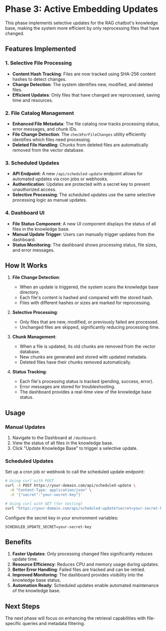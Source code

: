 # Phase 3: Active Embedding Updates

This phase implements selective updates for the RAG chatbot's knowledge base, making the system more efficient by only reprocessing files that have changed.

## Features Implemented

### 1. Selective File Processing

- **Content Hash Tracking**: Files are now tracked using SHA-256 content hashes to detect changes.
- **Change Detection**: The system identifies new, modified, and deleted files.
- **Efficient Updates**: Only files that have changed are reprocessed, saving time and resources.

### 2. File Catalog Management

- **Enhanced File Metadata**: The file catalog now tracks processing status, error messages, and chunk IDs.
- **File Change Detection**: The `checkForFileChanges` utility efficiently identifies which files need processing.
- **Deleted File Handling**: Chunks from deleted files are automatically removed from the vector database.

### 3. Scheduled Updates

- **API Endpoint**: A new `/api/scheduled-update` endpoint allows for automated updates via cron jobs or webhooks.
- **Authentication**: Updates are protected with a secret key to prevent unauthorized access.
- **Selective Processing**: The scheduled updates use the same selective processing logic as manual updates.

### 4. Dashboard UI

- **File Status Component**: A new UI component displays the status of all files in the knowledge base.
- **Manual Update Trigger**: Users can manually trigger updates from the dashboard.
- **Status Monitoring**: The dashboard shows processing status, file sizes, and error messages.

## How It Works

1. **File Change Detection**:
   - When an update is triggered, the system scans the knowledge base directory.
   - Each file's content is hashed and compared with the stored hash.
   - Files with different hashes or sizes are marked for reprocessing.

2. **Selective Processing**:
   - Only files that are new, modified, or previously failed are processed.
   - Unchanged files are skipped, significantly reducing processing time.

3. **Chunk Management**:
   - When a file is updated, its old chunks are removed from the vector database.
   - New chunks are generated and stored with updated metadata.
   - Deleted files have their chunks removed automatically.

4. **Status Tracking**:
   - Each file's processing status is tracked (pending, success, error).
   - Error messages are stored for troubleshooting.
   - The dashboard provides a real-time view of the knowledge base status.

## Usage

### Manual Updates

1. Navigate to the Dashboard at `/dashboard`.
2. View the status of all files in the knowledge base.
3. Click "Update Knowledge Base" to trigger a selective update.

### Scheduled Updates

Set up a cron job or webhook to call the scheduled update endpoint:

```bash
# Using curl with POST
curl -X POST https://your-domain.com/api/scheduled-update \
  -H "Content-Type: application/json" \
  -d '{"secret":"your-secret-key"}'

# Using curl with GET (for testing)
curl "https://your-domain.com/api/scheduled-update?secret=your-secret-key"
```

Configure the secret key in your environment variables:

```
SCHEDULED_UPDATE_SECRET=your-secret-key
```

## Benefits

1. **Faster Updates**: Only processing changed files significantly reduces update time.
2. **Resource Efficiency**: Reduces CPU and memory usage during updates.
3. **Better Error Handling**: Failed files are tracked and can be retried.
4. **Improved Monitoring**: The dashboard provides visibility into the knowledge base status.
5. **Automation Ready**: Scheduled updates enable automated maintenance of the knowledge base.

## Next Steps

The next phase will focus on enhancing the retrieval capabilities with file-specific queries and metadata filtering.